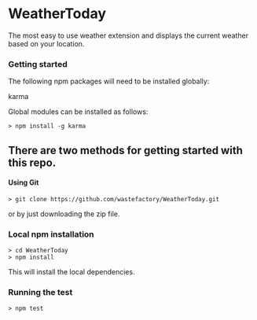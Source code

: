 # WeatherToday
The most easy to use weather extension and displays the current weather based on your location.

### Getting started

The following npm packages will need to be installed globally:

karma

Global modules can be installed as follows:

```
> npm install -g karma 
```

## There are two methods for getting started with this repo.

#### Using Git

```
> git clone https://github.com/wastefactory/WeatherToday.git
```

or by just downloading the zip file.

### Local npm installation

```
> cd WeatherToday
> npm install
```

This will install the local dependencies.

### Running the test

```
> npm test
```

